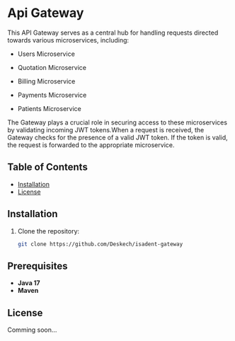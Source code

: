 # Api Gateway 

This API Gateway serves as a central hub for handling requests directed towards various microservices, including:
- Users Microservice

- Quotation Microservice

- Billing Microservice

- Payments Microservice

- Patients Microservice

The Gateway plays a crucial role in securing access to these microservices by validating incoming JWT tokens.When a request is received, the Gateway checks for the presence of a valid JWT token. If the token is valid, the request is forwarded to the appropriate microservice.

## Table of Contents
- [Installation](#installation)
- [License](#license)

## Installation
1. Clone the repository:
   ```bash
   git clone https://github.com/Deskech/isadent-gateway
   
## Prerequisites
- **Java 17**
- **Maven**

## License
Comming soon...